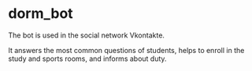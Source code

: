 # dorm_bot
The bot is used in the social network Vkontakte.
 
It answers the most common questions of students, helps to enroll in the study and sports rooms, and informs about duty.
